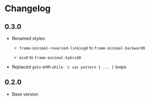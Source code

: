 # Changelog

## 0.3.0

- Renamed styles:

  - `frame-minimal-reversed-linking0` to `frame-minimal-backward0`

  - `mix0` to `frame-minimal-hybrid0`

- Replaced `goto` with `while 'c cas pattern { ... }` loops

## 0.2.0

- Base version

